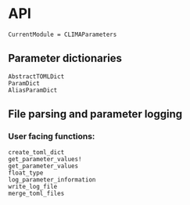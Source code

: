 # API

```@meta
CurrentModule = CLIMAParameters
```

## Parameter dictionaries

```@docs
AbstractTOMLDict
ParamDict
AliasParamDict
```

## File parsing and parameter logging

### User facing functions:
```@docs
create_toml_dict
get_parameter_values!
get_parameter_values
float_type
log_parameter_information
write_log_file
merge_toml_files
```
